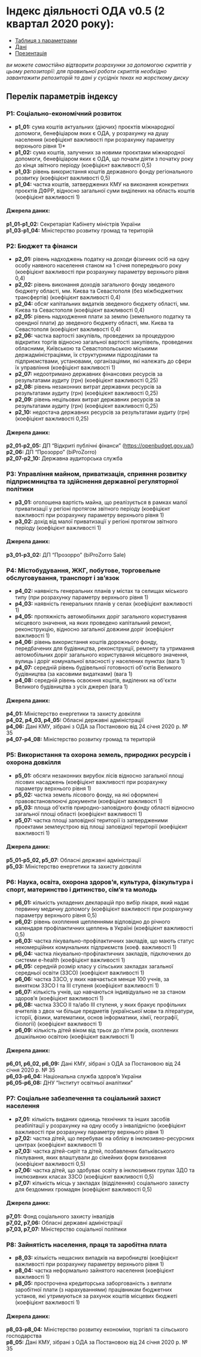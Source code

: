 # Індекс діяльності ОДА v0.5 (2 квартал 2020 року): 

* [Таблиця з параметрами](https://docs.google.com/spreadsheets/d/1ceBKHWzE51ogxC5EFibUah67H05VMdyqYlmkYtJtAa0/edit?usp=sharing)
* [Дані](https://drive.google.com/drive/folders/139xreTx0BqZTgCuHNOB6lPPRPbiHQ5Eu?usp=sharing)
* [Презентація](https://docs.google.com/presentation/d/16wWl2MA3tKkT_bKvJs1O8M92CU05CELNeD51UVup1bU/edit?usp=sharing)

*ви можете самостійно відтворити розрахунки за допомогою скриптів у цьому репозиторії:
для правильної роботи скриптів необхідно завантажити репозиторій та дані у сусідніх теках на жорсткому диску*

## Перелік параметрів індексу

### P1: Соціально-економічний розвиток
* **p1_01:** сума коштів актуальних (діючих) проєктів міжнародної допомоги, бенефіціаром яких є ОДА, у розрахунку на душу населення (коефіцієнт важливості при розрахунку параметру верхнього рівня 1)*
* **p1_02:** сума коштів, залучених за новими проєктами міжнародної допомоги, бенефіціаром яких є ОДА, що почали діяти з початку року до кінця звітного періоду (коефіцієнт важливості 0,5)
* **p1_03:** рівень використання коштів державного фонду регіонального розвитку (коефіцієнт важливості 0,5)
* **p1_04:** частка коштів, затверджених КМУ на виконання конкретних проєктів ДФРР, відносно загальної суми виділених на область коштів (коефіцієнт важливості 1)
#### Джерела даних:
**p1_01-p1_02:** Секретаріат Кабінету міністрів України\
**p1_03-p1_04:** Міністерство розвитку громад та територій

### P2: Бюджет та фінанси
* **p2_01:** рівень надходжень податку на доходи фізичних осіб на одну особу наявного населення станом на 1 січня попереднього року (коефіцієнт важливості при розрахунку параметру верхнього рівня 0,4)
* **p2_02:** рівень виконання доходів загального фонду зведеного бюджету області, мм. Києва та Севастополя (без міжбюджетних трансфертів) (коефіцієнт важливості 0,4)
* **p2_04:** обсяг капітальних видатків зведеного бюджету області, мм. Києва та Севастополя (коефіцієнт важливості 0,4)
* **p2_05:** рівень надходження плати за землю (земельного податку та орендної плати) до зведеного бюджету області, мм. Києва та Севастополя (коефіцієнт важливості 0,4)
* **p2_06:** частка вартості закупівль, проведених за процедурою відкритих торгів відносно загальної вартості закупівель, проведених обласними, Київською та Севастопольською міськими держадміністраціями, їх структурними підрозділами та підприємствами, установами, організаціями, які належать до сфери їх управління (коефіцієнт важливості 1)
* **p2_07:** недоотримано державних фінансових ресурсів за результатами аудиту (грн) (коефіцієнт важливості 0,25)
* **p2_08:** рівень незаконних витрат державних ресурсів за результатами аудиту (грн) (коефіцієнт важливості 0,25)
* **p2_09:** рівень нецільових витрат державних ресурсів за результатами аудиту (грн) (коефіцієнт важливості 0,25)
* **p2_10:** недостача державних ресурсів за результатами аудиту (грн) (коефіцієнт важливості 0,25)
#### Джерела даних:
**p2_01-p2_05:** ДП “Відкриті публічні фінанси” (https://openbudget.gov.ua/)\
**p2_06:** ДП “Прозорро” (biProZorro)\
**p2_07-p2_10:** Державна аудиторська служба

### P3: Управління майном, приватизація, сприяння розвитку підприємництва та здійснення державної регуляторної політики
* **p3_01:** оголошена вартість майна, що реалізується в рамках малої приватизації у регіоні протягом звітного періоду  (коефіцієнт важливості при розрахунку параметру верхнього рівня 1)
* **p3_02:**  дохід від малої приватизації у регіоні протягом звітного періоду (коефіцієнт важливості 1)
#### Джерела даних:
**p3_01-p3_02:** ДП “Прозорро” (biProZorro Sale)

### P4: Містобудування, ЖКГ, побутове, торговельне обслуговування, транспорт і зв’язок
* **p4_02:** наявність генеральних планів у містах та селищах міського типу (при розрахунку параметру верхнього рівня 1)
* **p4_03:** наявність генеральних планів у селах (коефіцієнт важливості 1)
* **p4_05:** протяжність автомобільних доріг загального користування місцевого значення, на яких проведено капітальний ремонт, реконструкцію, відносно загальної довжини доріг (коефіцієнт важливості 1)
* **p4_06:** рівень використання коштів дорожнього фонду, передбачених для будівництва, реконструкції, ремонту та утримання автомобільних доріг загального користування місцевого значення, вулиць і доріг комунальної власності у населених пунктах (вага 1)
* **p4_07:** середній рівень будівельної готовності об'єктів Великого будівництва (за касовими видатками) (вага 1)
* **p4_08:** середній рівень освоєння коштів, виділених на об'єкти Великого будівництва з усіх джерел (вага 1)
#### Джерела даних:
**p4_01:** Міністерство енергетики та захисту довкілля\
**p4_02, p4_03, p4_05:** Обласні державні адміністрації\
**p4_06:** Дані КМУ, зібрані з ОДА за Постановою від 24 січня 2020 р. № 35\
**p4_07-p4_08:** Міністерство розвитку громад та територій

### P5: Використання та охорона земель, природних ресурсів і охорона довкілля
* **p5_01:** обсяги незаконних вирубок лісів відносно загальної площі лісових насаджень (коефіцієнт важливості при розрахунку параметру верхнього рівня 1)
* **p5_02:** частка земель лісового фонду, на які оформлені правовстановлюючі документи (коефіцієнт важливості 1)
* **p5_03:** площа об'єктів природно-заповідного фонду області відносно загальної площі області (коефіцієнт важливості 1)
* **p5_07:** частка площі заповідної території із затвердженими проектами землеустрою від площі заповідної території (коефіцієнт важливості 1)
#### Джерела даних:
**p5_01-p5_02, p5_07:** Обласні державні адміністрації\
**p5_03:** Міністерство енергетики та захисту довкілля

### P6: Наука, освіта, охорона здоров’я, культура, фізкультура і спорт, материнство і дитинство, сім’я та молодь
* **p6_01:** кількість укладених декларацій про вибір лікаря, який надає первинну медичну допомогу (коефіцієнт важливості при розрахунку параметру верхнього рівня 0,5)
* **p6_02:** рівень охоплення щепленнями відповідно до річного календаря профілактичних щеплень в Україні (коефіцієнт важливості 0,5)
* **p6_03:** частка лікувально-профілактичних закладів, що мають статус некомерційних комунальних підприємств (коеф. важливості 1)
* **p6_04:** частка лікувально-профілактичних закладів, підключених до системи e-health (коефіцієнт важливості 1)
* **p6_05:** середній розмір класу у сільських закладах загальної середньої освіти (ЗЗСО) (коефіцієнт важливості 1)
* **p6_06:** частка ЗЗСО, у яких навчається менше 100 учнів, за винятком ЗЗСО І та ІІІ ступеня (коефіцієнт важливості 1)
* **p6_07:** кількість учнів, що навчаються індивідуально не за станом здоров’я (коефіцієнт важливості 1)
* **p6_08:** частка ЗЗСО ІІ та/або ІІІ ступеня, у яких бракує профільних вчителів з двох чи більше предметів (української мови та літератури, історії, фізики, математики, основ інформатики, хімії, географії, біології) (коефіцієнт важливості 1)
* **p6_09:** кількість дітей віком від трьох до п’яти років, охоплених дошкільною освітою (коефіцієнт важливості 1)
#### Джерела даних:
**p6_01, p6_02, p6_09:** Дані КМУ, зібрані з ОДА за Постановою від 24 січня 2020 р. № 35\
**p6_03-p6_04:** Національна служба здоров’я України\
**p6_05-p6_08:** ДНУ “Інститут освітньої аналітики”

### P7: Соціальне забезпечення та соціальний захист населення
* **p7_01:** кількість виданих одиниць технічних та інших засобів реабілітації у розрахунку на одну особу з інвалідністю (коефіцієнт важливості при розрахунку параметру верхнього рівня 1)
* **p7_02:** частка дітей, що перебуває на обліку в інклюзивно-ресурсних центрах (коефіцієнт важливості 1)
* **p7_03:** частка дітей-сиріт та дітей, позбавлених батьківського піклування, яких влаштували до сімейних форм виховання (коефіцієнт важливості 0,5)
* **p7_06:** частка дітей, що здобуває освіту в інклюзивних групах ЗДО та інклюзивних класах ЗЗСО (коефіцієнт важливості 0,5)
* **p7_07:** кількість місць у закладах (відділеннях) соціального захисту для бездомних громадян (коефіцієнт важливості 0,5)
#### Джерела даних:
**p7_01:** Фонд соціального захисту інвалідів\
**p7_02, p7_06:** Обласні державні адміністрації\
**p7_03, p7_07:** Міністерство соціальної політики

### P8: Зайнятість населення, праця та заробітна плата
* **p8_03:** кількість нещасних випадків на виробництві (коефіцієнт важливості при розрахунку параметру верхнього рівня 1)
* **p8_04:** частка неформально зайнятого населення (коефіцієнт важливості 1)
* **p8_05:** прострочена кредиторська заборгованість з виплати заробітної плати (з нарахуваннями) працівникам бюджетних установ, які утримуються за рахунок коштів місцевих бюджеті (коефіцієнт важливості 1)
#### Джерела даних:
**p8_03-p8_04:** Міністерство розвитку економіки, торгівлі та сільського господарства\
**p8_05:** Дані КМУ, зібрані з ОДА за Постановою від 24 січня 2020 р. № 35
